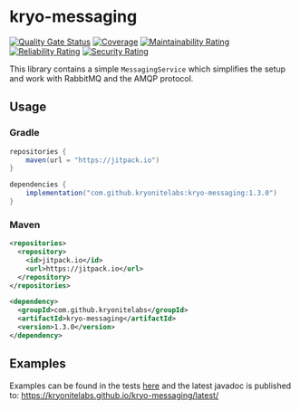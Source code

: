 # kryo-messaging
[![Quality Gate Status](https://sonarcloud.io/api/project_badges/measure?project=kryonitelabs_kryo-messaging&metric=alert_status)](https://sonarcloud.io/dashboard?id=kryonitelabs_messaging)
[![Coverage](https://sonarcloud.io/api/project_badges/measure?project=kryonitelabs_kryo-messaging&metric=coverage)](https://sonarcloud.io/dashboard?id=kryonitelabs_messaging)
[![Maintainability Rating](https://sonarcloud.io/api/project_badges/measure?project=kryonitelabs_kryo-messaging&metric=sqale_rating)](https://sonarcloud.io/dashboard?id=kryonitelabs_messaging)
[![Reliability Rating](https://sonarcloud.io/api/project_badges/measure?project=kryonitelabs_kryo-messaging&metric=reliability_rating)](https://sonarcloud.io/dashboard?id=kryonitelabs_messaging)
[![Security Rating](https://sonarcloud.io/api/project_badges/measure?project=kryonitelabs_kryo-messaging&metric=security_rating)](https://sonarcloud.io/dashboard?id=kryonitelabs_messaging)

This library contains a simple `MessagingService` which simplifies the setup and work
with RabbitMQ and the AMQP protocol.

## Usage
### Gradle
```java
repositories {
    maven(url = "https://jitpack.io")
}

dependencies {
    implementation("com.github.kryonitelabs:kryo-messaging:1.3.0")
}
```

### Maven
```xml
<repositories>
  <repository>
    <id>jitpack.io</id>
    <url>https://jitpack.io</url>
  </repository>
</repositories>

<dependency>
  <groupId>com.github.kryonitelabs</groupId>
  <artifactId>kryo-messaging</artifactId>
  <version>1.3.0</version>
</dependency>
```
## Examples
Examples can be found in the tests [here](src/test/java/org/kryonite/service/DefaultMessagingServiceTest.java) and the latest
javadoc is published to:
https://kryonitelabs.github.io/kryo-messaging/latest/
